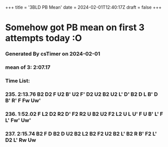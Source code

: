 +++
title = '3BLD PB Mean'
date = 2024-02-01T12:40:17Z
draft = false
+++

# Somehow got PB mean on first 3 attempts today :O

### Generated By csTimer on 2024-02-01
### mean of 3: 2:07.17

### Time List:
### 235. 2:13.76 B2 D2 F U2 B' U2 F' D2 U2 B2 U2 L' D' B2 D L B' D B' R' F Fw Uw' 
### 236. 1:52.02 F L2 D2 R2 D' F2 R2 U B2 U2 F2 L2 U L U' F U B' L' F L' Fw' Uw' 
### 237. 2:15.74 B2 F D B2 D U2 B2 L2 B2 F2 U2 B2 L' B2 R B' F2 L' D2 L' Rw Uw
